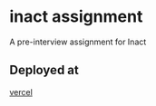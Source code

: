 # inact assignment
A pre-interview assignment for Inact

## Deployed at
[vercel](https://inact-assignment.vercel.app/statistics)